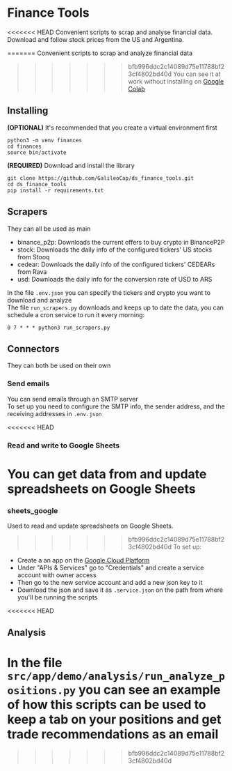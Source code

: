 # Finance Tools

<<<<<<< HEAD
Convenient scripts to scrap and analyse financial data.  
Download and follow stock prices from the US and Argentina.  

  
=======
Convenient scripts to scrap and analyze financial data  
>>>>>>> bfb996ddc2c14089d75e11788bf23cf4802bd40d
You can see it at work without installing on [Google Colab](https://colab.research.google.com/drive/18YDibEYh_BRFnh7qbnJ8JxdwVPa2sUc_?usp=sharing)

## Installing
**(OPTIONAL)** It's recommended that you create a virtual environment first
~~~
python3 -m venv finances
cd finances
source bin/activate
~~~
  
**(REQUIRED)** Download and install the library
~~~
git clone https://github.com/GalileoCap/ds_finance_tools.git
cd ds_finance_tools
pip install -r requirements.txt
~~~

## Scrapers
They can all be used as main
* binance_p2p: Downloads the current offers to buy crypto in BinanceP2P
* stock: Downloads the daily info of the configured tickers' US stocks from Stooq
* cedear: Downloads the daily info of the configured tickers' CEDEARs from Rava
*    usd: Downloads the daily info for the conversion rate of USD to ARS  

In the file `.env.json` you can specify the tickers and crypto you want to download and analyze  
The file `run_scrapers.py` downloads and keeps up to date the data, you can schedule a cron service to run it every morning:
~~~
0 7 * * * python3 run_scrapers.py
~~~

## Connectors
They can both be used on their own

### Send emails
You can send emails through an SMTP server  
To set up you need to configure the SMTP info, the sender address, and the receiving addresses in `.env.json`

<<<<<<< HEAD
### Read and write to Google Sheets
You can get data from and update spreadsheets on Google Sheets  
=======
### sheets_google
Used to read and update spreadsheets on Google Sheets.  
>>>>>>> bfb996ddc2c14089d75e11788bf23cf4802bd40d
To set up:
* Create a an app on the [Google Cloud Platform](https://console.cloud.google.com/)
* Under "APIs & Services" go to "Credentials" and create a service account with owner access
* Then go to the new service account and add a new json key to it
* Download the json and save it as `.service.json` on the path from where you'll be running the scripts

<<<<<<< HEAD
## Analysis
In the file `src/app/demo/analysis/run_analyze_positions.py` you can see an example of how this scripts can be used to keep a tab on your positions and get trade recommendations as an email
=======
>>>>>>> bfb996ddc2c14089d75e11788bf23cf4802bd40d

